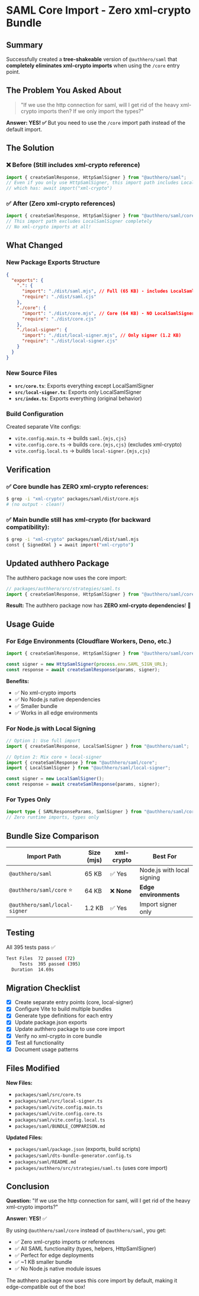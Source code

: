 # SAML Core Import - Zero xml-crypto Bundle

## Summary

Successfully created a **tree-shakeable** version of `@authhero/saml` that **completely eliminates xml-crypto imports** when using the `/core` entry point.

## The Problem You Asked About

> "If we use the http connection for saml, will I get rid of the heavy xml-crypto imports then? If we only import the types?"

**Answer: YES! ✅** But you need to use the `/core` import path instead of the default import.

## The Solution

### ❌ Before (Still includes xml-crypto reference)

```typescript
import { createSamlResponse, HttpSamlSigner } from "@authhero/saml";
// Even if you only use HttpSamlSigner, this import path includes LocalSamlSigner
// which has: await import("xml-crypto")
```

### ✅ After (Zero xml-crypto references)

```typescript
import { createSamlResponse, HttpSamlSigner } from "@authhero/saml/core";
// This import path excludes LocalSamlSigner completely
// No xml-crypto imports at all!
```

## What Changed

### New Package Exports Structure

```json
{
  "exports": {
    ".": {
      "import": "./dist/saml.mjs", // Full (65 KB) - includes LocalSamlSigner
      "require": "./dist/saml.cjs"
    },
    "./core": {
      "import": "./dist/core.mjs", // Core (64 KB) - NO LocalSamlSigner ✅
      "require": "./dist/core.cjs"
    },
    "./local-signer": {
      "import": "./dist/local-signer.mjs", // Only signer (1.2 KB)
      "require": "./dist/local-signer.cjs"
    }
  }
}
```

### New Source Files

- **`src/core.ts`**: Exports everything except LocalSamlSigner
- **`src/local-signer.ts`**: Exports only LocalSamlSigner
- **`src/index.ts`**: Exports everything (original behavior)

### Build Configuration

Created separate Vite configs:

- `vite.config.main.ts` → builds `saml.{mjs,cjs}`
- `vite.config.core.ts` → builds `core.{mjs,cjs}` (excludes xml-crypto)
- `vite.config.local.ts` → builds `local-signer.{mjs,cjs}`

## Verification

### ✅ Core bundle has ZERO xml-crypto references:

```bash
$ grep -i "xml-crypto" packages/saml/dist/core.mjs
# (no output - clean!)
```

### ✅ Main bundle still has xml-crypto (for backward compatibility):

```bash
$ grep -i "xml-crypto" packages/saml/dist/saml.mjs
const { SignedXml } = await import("xml-crypto")
```

## Updated authhero Package

The authhero package now uses the core import:

```typescript
// packages/authhero/src/strategies/saml.ts
import { createSamlResponse, HttpSamlSigner } from "@authhero/saml/core";
```

**Result:** The authhero package now has **ZERO xml-crypto dependencies**! 🎉

## Usage Guide

### For Edge Environments (Cloudflare Workers, Deno, etc.)

```typescript
import { createSamlResponse, HttpSamlSigner } from "@authhero/saml/core";

const signer = new HttpSamlSigner(process.env.SAML_SIGN_URL);
const response = await createSamlResponse(params, signer);
```

**Benefits:**

- ✅ No xml-crypto imports
- ✅ No Node.js native dependencies
- ✅ Smaller bundle
- ✅ Works in all edge environments

### For Node.js with Local Signing

```typescript
// Option 1: Use full import
import { createSamlResponse, LocalSamlSigner } from "@authhero/saml";

// Option 2: Mix core + local-signer
import { createSamlResponse } from "@authhero/saml/core";
import { LocalSamlSigner } from "@authhero/saml/local-signer";

const signer = new LocalSamlSigner();
const response = await createSamlResponse(params, signer);
```

### For Types Only

```typescript
import type { SAMLResponseParams, SamlSigner } from "@authhero/saml/core";
// Zero runtime imports, types only
```

## Bundle Size Comparison

| Import Path                   | Size (mjs) | xml-crypto  | Best For                   |
| ----------------------------- | ---------- | ----------- | -------------------------- |
| `@authhero/saml`              | 65 KB      | ✅ Yes      | Node.js with local signing |
| `@authhero/saml/core` ⭐      | 64 KB      | ❌ **None** | **Edge environments**      |
| `@authhero/saml/local-signer` | 1.2 KB     | ✅ Yes      | Import signer only         |

## Testing

All 395 tests pass ✅

```bash
Test Files  72 passed (72)
     Tests  395 passed (395)
  Duration  14.69s
```

## Migration Checklist

- [x] Create separate entry points (core, local-signer)
- [x] Configure Vite to build multiple bundles
- [x] Generate type definitions for each entry
- [x] Update package.json exports
- [x] Update authhero package to use core import
- [x] Verify no xml-crypto in core bundle
- [x] Test all functionality
- [x] Document usage patterns

## Files Modified

**New Files:**

- `packages/saml/src/core.ts`
- `packages/saml/src/local-signer.ts`
- `packages/saml/vite.config.main.ts`
- `packages/saml/vite.config.core.ts`
- `packages/saml/vite.config.local.ts`
- `packages/saml/BUNDLE_COMPARISON.md`

**Updated Files:**

- `packages/saml/package.json` (exports, build scripts)
- `packages/saml/dts-bundle-generator.config.ts`
- `packages/saml/README.md`
- `packages/authhero/src/strategies/saml.ts` (uses core import)

## Conclusion

**Question:** "If we use the http connection for saml, will I get rid of the heavy xml-crypto imports?"

**Answer:** **YES!** ✅

By using `@authhero/saml/core` instead of `@authhero/saml`, you get:

- ✅ Zero xml-crypto imports or references
- ✅ All SAML functionality (types, helpers, HttpSamlSigner)
- ✅ Perfect for edge deployments
- ✅ ~1 KB smaller bundle
- ✅ No Node.js native module issues

The authhero package now uses this core import by default, making it edge-compatible out of the box!
